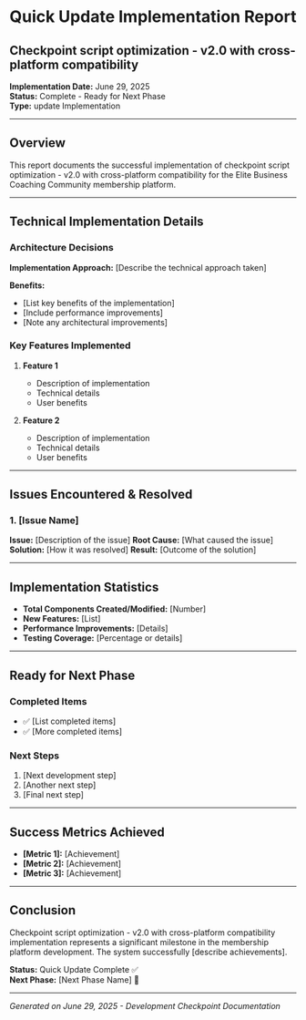# Quick Update Implementation Report

## Checkpoint script optimization - v2.0 with cross-platform compatibility

**Implementation Date:** June 29, 2025  
**Status:** Complete - Ready for Next Phase  
**Type:** update Implementation

---

## Overview

This report documents the successful implementation of checkpoint script optimization - v2.0 with cross-platform compatibility for the Elite Business Coaching Community membership platform.

---

## Technical Implementation Details

### Architecture Decisions

**Implementation Approach:** [Describe the technical approach taken]

**Benefits:**

- [List key benefits of the implementation]
- [Include performance improvements]
- [Note any architectural improvements]

### Key Features Implemented

1. **Feature 1**
   - Description of implementation
   - Technical details
   - User benefits

2. **Feature 2**
   - Description of implementation
   - Technical details
   - User benefits

---

## Issues Encountered & Resolved

### 1. [Issue Name]

**Issue:** [Description of the issue]
**Root Cause:** [What caused the issue]
**Solution:** [How it was resolved]
**Result:** [Outcome of the solution]

---

## Implementation Statistics

- **Total Components Created/Modified:** [Number]
- **New Features:** [List]
- **Performance Improvements:** [Details]
- **Testing Coverage:** [Percentage or details]

---

## Ready for Next Phase

### Completed Items

- ✅ [List completed items]
- ✅ [More completed items]

### Next Steps

1. [Next development step]
2. [Another next step]
3. [Final next step]

---

## Success Metrics Achieved

- **[Metric 1]:** [Achievement]
- **[Metric 2]:** [Achievement]
- **[Metric 3]:** [Achievement]

---

## Conclusion

Checkpoint script optimization - v2.0 with cross-platform compatibility implementation represents a significant milestone in the membership platform development. The system successfully [describe achievements].

**Status:** Quick Update Complete ✅  
**Next Phase:** [Next Phase Name] 🔄

---

_Generated on June 29, 2025 - Development Checkpoint Documentation_
